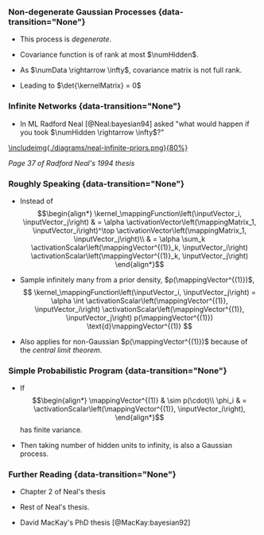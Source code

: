 ### Non-degenerate Gaussian Processes {data-transition="None"}

* This process is *degenerate*.


+ Covariance function is of rank at most $\numHidden$.


+ As $\numData \rightarrow \infty$, covariance matrix is not full rank.


+ Leading to $\det{\kernelMatrix} = 0$

### Infinite Networks {data-transition="None"}

* In ML Radford Neal [@Neal:bayesian94] asked "what would happen if you took  $\numHidden \rightarrow \infty$?"

[\includeimg{./diagrams/neal-infinite-priors.png}{80%}](http://www.cs.toronto.edu/~radford/ftp/thesis.pdf)

*Page 37 of Radford Neal's 1994 thesis*

### Roughly Speaking {data-transition="None"}

* Instead of 
$$\begin{align*}
\kernel_\mappingFunction\left(\inputVector_i, \inputVector_j\right) & = \alpha \activationVector\left(\mappingMatrix_1, \inputVector_i\right)^\top \activationVector\left(\mappingMatrix_1, \inputVector_j\right)\\
& = \alpha \sum_k \activationScalar\left(\mappingVector^{(1)}_k, \inputVector_i\right) \activationScalar\left(\mappingVector^{(1)}_k, \inputVector_j\right)
\end{align*}$$

* Sample infinitely many from a prior density, $p(\mappingVector^{(1)})$,
$$
\kernel_\mappingFunction\left(\inputVector_i, \inputVector_j\right) = \alpha \int \activationScalar\left(\mappingVector^{(1)}, \inputVector_i\right) \activationScalar\left(\mappingVector^{(1)}, \inputVector_j\right) p(\mappingVector^{(1)}) \text{d}\mappingVector^{(1)}
$$

* Also applies for non-Gaussian $p(\mappingVector^{(1)})$ because of the *central limit theorem*. 

### Simple Probabilistic Program {data-transition="None"}

* If
$$\begin{align*}
\mappingVector^{(1)} & \sim p(\cdot)\\
\phi_i & = \activationScalar\left(\mappingVector^{(1)}, \inputVector_i\right), 
\end{align*}$$
has finite variance.

* Then taking number of hidden units to infinity, is also a Gaussian process. 

### Further Reading {data-transition="None"}

* Chapter 2 of Neal's thesis

* Rest of Neal's thesis.

* David MacKay's PhD thesis [@MacKay:bayesian92] 

